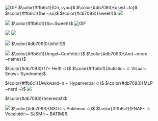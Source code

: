 
![GIF](https://gifs4crds.carrd.co/assets/images/image21.gif?vca07fc73a) $\color{#ffb6c1}{Oh,~you}$  $\color{#db7093}{used ~to}$
$\color{#ffb6c1}{be ~so}$
$\color{#db7093}{sweet!}$
![](https://static.wikia.nocookie.net/pkmn-rejuvenation/images/2/20/Icon869.png/revision/latest?cb=20210321041553)

![](https://64.media.tumblr.com/e6c8da2718dc3e965e35f2240796ca28/992b26fd25f142bf-75/s1280x1920/64de0394e7be4393a96310efaa2562e182df2150.png)
 $\color{#ffb6c1}{So~Sweet!}$ ![GIF](https://gifs4crds.carrd.co/assets/images/image21.gif?vca07fc73a)

![](https://static.wikia.nocookie.net/pkmn-rejuvenation/images/b/bd/869.png/revision/latest?cb=20210802142010) 
![](https://64.media.tumblr.com/69bbedb56acdc83101e8c79b3f18415d/tumblr_pto4tygEuu1yqxb05o1_250.gifv)

![](https://64.media.tumblr.com/6031d1507df681828a444505f7357fdd/ccdd7305b454a83a-33/s75x75_c1/6948436dfa7384c1206a9004ffa6ed28c2bbb057.gifv) $\color{#db7093}{info!!!}$

![](https://64.media.tumblr.com/50781ff503f98c490bb494b83a486b75/4d5dfb7571c6fe3d-94/s75x75_c1/9910f24df576db2fdb7f36abac2f82fb253d4e8c.gifv)  $\color{#ffb6c1}{Angel~Confetti✩}$ $\color{#db7093}{And ~more ~names}$

$\color{#db7093}{17~ He/It ✩}$ $\color{#ffb6c1}{Autistic~ ✩ Visual~ Snow~ Syndrome}$

$\color{#ffb6c1}{Awkward~n ~ Hyperverbal ✩}$ $\color{#db7093}{MLP ~nerd ~}$ ![](https://64.media.tumblr.com/24b8b6c6a402157148f6fd5823397fa8/tumblr_inline_pdg137E1jH1rhwzwl_75sq.gifv) 

$\color{#db7093}{Interests!}$

![](https://64.media.tumblr.com/f6a842579e224a51589fe4959515c5fa/4d5dfb7571c6fe3d-04/s75x75_c1/208d8f6eea5b083208a803f2ee4ae6ac615a4d76.gifv) $\color{#db7093}{NSO✩~ Pokémon ✩}$ $\color{#ffb6c1}{FNAF~ ✩ Vocaloid✩~ SJSM✩~ BATIM}$
